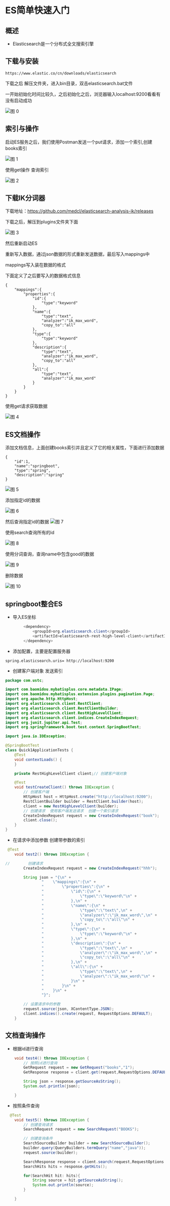 # ES简单快速入门

## 概述


* Elasticsearch是一个分布式全文搜索引擎


## 下载与安装

```
https://www.elastic.co/cn/downloads/elasticsearch

```

下载之后 解压文件夹，进入bin目录，双击elasticsearch.bat文件

一开始初始化时间比较久，之后初始化之后，浏览器输入localhost:9200看看有没有启动成功

![图 0](../images/7307d64c877407119f38174b2fbc1d46629c5226cc8b2db909331ea3bc9f6d47.png)  


## 索引与操作

启动ES服务之后，我们使用Postman发送一个put请求，添加一个索引,创建books索引

![图 1](../images/e59a556b8e135dd1c8974281f86684c18f29d931048328ce89c4a21a4693a97b.png)  

使用get操作 查询索引

![图 2](../images/935568d072080710b3a4a9e98f6cbc0aa336dd425ec96c103e7adbec5d1fdc7b.png)  


## 下载IK分词器


下载地址：https://github.com/medcl/elasticsearch-analysis-ik/releases


下载之后，解压到plugins文件夹下面

![图 3](../images/c9e366c5a7c18c7ad079adea111363c76eb7bb5c09038d5de2e32a5ec81a996b.png)  


然后重新启动ES


重新写入数据，通过json数据的形式重新发送数据，最后写入mappings中

mappings写入装在数据的格式

下面定义了之后要写入的数据格式信息
```
{
    "mappings":{
        "properties":{
            "id":{
                "type":"keyword"
            },
            "name":{
                "type":"text",
                "analyzer":"ik_max_word",
                "copy_to":"all"
            },
            "type":{
                "type":"keyword"
            },
            "description":{
                "type":"text",
                "analyzer":"ik_max_word",
                "copy_to":"all"
            },
            "all":{
                "type":"text",
                "analyzer":"ik_max_word"
            }
        }
    }
}

```


使用get请求获取数据


![图 4](../images/7c1b397d53bd5110297fef92773eb7f8c34001f89ce57fc555cd5b0c42f568cf.png)  


## ES文档操作

添加文档信息，上面创建books索引并且定义了它的相关属性，下面进行添加数据

```
{
    "id":1,
    "name":"springboot",
    "type":"spring",
    "description":"spring"
}

```

![图 5](../images/49444949acbd6222af3e3fabdaca7d5edf26dfabef0b4ee677b142e826dc06b0.png)  

添加指定id的数据

![图 6](../images/1191c9b40bab70b5d2f8d429c9245a04ad1c05d61e892eb24ce6f751320966be.png)  

然后查询指定id的数据
![图 7](../images/6892719a05d38c23bb5e08e10e693cdb1d32b2761d5ebe647ce8301450a554a7.png)  


使用search查询所有的id

![图 8](../images/b2e88175edd8eaf85f0460ce01e2f984b7e3213f3d9ec86096f85e0afa8d83ae.png)  


使用分词查询，查询name中包含good的数据

![图 9](../images/46ea3d2a739596e901e97a4a845804728401712faf1223626a8bc9be1e57b6fb.png)  



删除数据

![图 10](../images/711df3080264ee10e87171480ba7bc033e0f5839dfd8185cebee460242ac2e89.png)  

## springboot整合ES

* 导入ES坐标

```java
        <dependency>
            <groupId>org.elasticsearch.client</groupId>
            <artifactId>elasticsearch-rest-high-level-client</artifactId>
        </dependency>
```


* 添加配置，主要是配置服务器

```
spring.elasticsearch.uris= http://localhost:9200

```

* 创建客户端对象  发送索引

```java
package com.ustc;

import com.baomidou.mybatisplus.core.metadata.IPage;
import com.baomidou.mybatisplus.extension.plugins.pagination.Page;
import org.apache.http.HttpHost;
import org.elasticsearch.client.RestClient;
import org.elasticsearch.client.RestClientBuilder;
import org.elasticsearch.client.RestHighLevelClient;
import org.elasticsearch.client.indices.CreateIndexRequest;
import org.junit.jupiter.api.Test;
import org.springframework.boot.test.context.SpringBootTest;

import java.io.IOException;

@SpringBootTest
class Quick1ApplicationTests {
    @Test
    void contextLoads() {
    }

    private RestHighLevelClient client;// 创建客户端对象

    @Test
    void testCreateClient() throws IOException {
        // 创建客户端
        HttpHost host = HttpHost.create("http://localhost:9200");
        RestClientBuilder builder = RestClient.builder(host);
        client = new RestHighLevelClient(builder);
        // 创建请求  使用客户端发送请求  创建一个索引请求
        CreateIndexRequest request = new CreateIndexRequest("book");
        client.close();
    }
}


```


* 在请求中添加参数  创建带参数的索引

```java
 @Test
    void test2() throws IOException {

//        创建请求
        CreateIndexRequest request = new CreateIndexRequest("hhh");

        String json = "{\n" +
                "    \"mappings\":{\n" +
                "        \"properties\":{\n" +
                "            \"id\":{\n" +
                "                \"type\":\"keyword\"\n" +
                "            },\n" +
                "            \"name\":{\n" +
                "                \"type\":\"text\",\n" +
                "                \"analyzer\":\"ik_max_word\",\n" +
                "                \"copy_to\":\"all\"\n" +
                "            },\n" +
                "            \"type\":{\n" +
                "                \"type\":\"keyword\"\n" +
                "            },\n" +
                "            \"description\":{\n" +
                "                \"type\":\"text\",\n" +
                "                \"analyzer\":\"ik_max_word\",\n" +
                "                \"copy_to\":\"all\"\n" +
                "            },\n" +
                "            \"all\":{\n" +
                "                \"type\":\"text\",\n" +
                "                \"analyzer\":\"ik_max_word\"\n" +
                "            }\n" +
                "        }\n" +
                "    }\n" +
                "}";

        // 设置请求中的参数
        request.source(json, XContentType.JSON);
        client.indices().create(request, RequestOptions.DEFAULT);
    }

```


## 文档查询操作

* 根据id进行查询

```java
    void test4() throws IOException {
        // 按照id进行查询
        GetRequest request = new GetRequest("books","1");
        GetResponse response = client.get(request,RequestOptions.DEFAULT);

        String json = response.getSourceAsString();
        System.out.println(json);

    }

```

* 按照条件查询
```java
  @Test
    void test5() throws IOException {
        // 创建查询请求
        SearchRequest request = new SearchRequest("BOOKS");

        // 创建查询条件
        SearchSourceBuilder builder = new SearchSourceBuilder();
        builder.query(QueryBuilders.termQuery("name","java"));
        request.source(builder);

        SearchResponse response = client.search(request,RequestOptions.DEFAULT);
        SearchHits hits = response.getHits();

        for(SearchHit hit: hits){
            String source = hit.getSourceAsString();
            System.out.println(source);
        }

    }

```
